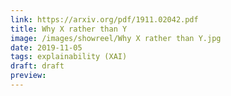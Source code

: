 ```yaml
---
link: https://arxiv.org/pdf/1911.02042.pdf
title: Why X rather than Y
image: /images/showreel/Why X rather than Y.jpg
date: 2019-11-05
tags: explainability (XAI)
draft: draft
preview:
---
```



